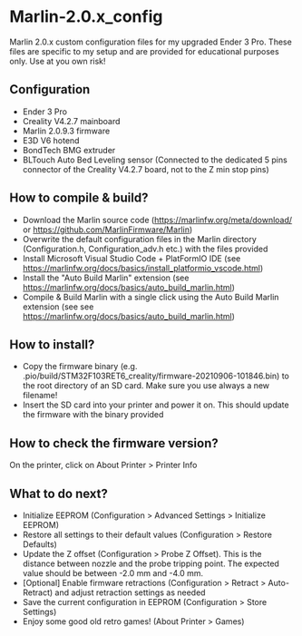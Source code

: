 # Marlin-2.0.x_config

Marlin 2.0.x custom configuration files for my upgraded Ender 3 Pro.
These files are specific to my setup and are provided for educational purposes only.
Use at you own risk!

## Configuration
* Ender 3 Pro
* Creality V4.2.7 mainboard
* Marlin 2.0.9.3 firmware
* E3D V6 hotend
* BondTech BMG extruder
* BLTouch Auto Bed Leveling sensor (Connected to the dedicated 5 pins connector of the Creality V4.2.7 board, not to the Z min stop pins)

## How to compile & build?
* Download the Marlin source code (https://marlinfw.org/meta/download/ or https://github.com/MarlinFirmware/Marlin)
* Overwrite the default configuration files in the Marlin directory (Configuration.h, Configuration_adv.h etc.) with the files provided
* Install Microsoft Visual Studio Code + PlatFormIO IDE (see https://marlinfw.org/docs/basics/install_platformio_vscode.html)
* Install the "Auto Build Marlin" extension (see https://marlinfw.org/docs/basics/auto_build_marlin.html)
* Compile & Build Marlin with a single click using the Auto Build Marlin extension (see see https://marlinfw.org/docs/basics/auto_build_marlin.html)

## How to install?
* Copy the firmware binary (e.g. .pio/build/STM32F103RET6_creality/firmware-20210906-101846.bin) to the root directory of an SD card. Make sure you use always a new filename!
* Insert the SD card into your printer and power it on. This should update the firmware with the binary provided

## How to check the firmware version?
On the printer, click on About Printer > Printer Info

## What to do next?
* Initialize EEPROM (Configuration > Advanced Settings > Initialize EEPROM)
* Restore all settings to their default values (Configuration > Restore Defaults)
* Update the Z offset (Configuration > Probe Z Offset). This is the distance between nozzle and the probe tripping point. The expected value should be between -2.0 mm and -4.0 mm.
* [Optional] Enable firmware retractions (Configuration > Retract > Auto-Retract) and adjust retraction settings as needed
* Save the current configuration in EEPROM (Configuration > Store Settings)
* Enjoy some good old retro games! (About Printer > Games)



 





